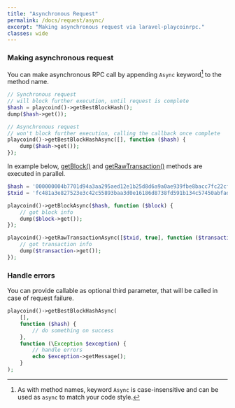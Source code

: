 ```yaml
---
title: "Asynchronous Request"
permalink: /docs/request/async/
excerpt: "Making asynchronous request via laravel-playcoinrpc."
classes: wide
---
```

### Making asynchronous request
You can make asynchronous RPC call by appending `Async` keyword[^keywordcase] to the method name.
```php
// Synchronous request
// will block further execution, until request is complete
$hash = playcoind()->getBestBlockHash();
dump($hash->get());

// Asynchronous request
// won't block further execution, calling the callback once complete
playcoind()->getBestBlockHashAsync([], function ($hash) {
    dump($hash->get());
});
```

In example below, [getBlock()](https://playcoin.org/en/developer-reference#getblock) and [getRawTransaction()](https://playcoin.org/en/developer-reference#getrawtransaction) methods are executed in parallel.
```php
$hash = '000000004b7701d94a3aa295aed12e1b25d8d6a9a0ae939fbe8bacc7fc22cf82';
$txid = 'fc481a3e827523e3c42c55893baa3d0e16186d8738fd591b134c57450abfadb7';

playcoind()->getBlockAsync($hash, function ($block) {
    // got block info
    dump($block->get());
});

playcoind()->getRawTransactionAsync([$txid, true], function ($transaction) {
    // got transaction info
    dump($transaction->get());
});
```

### Handle errors
You can provide callable as optional third parameter, that will be called in case of request failure.
```php
playcoind()->getBestBlockHashAsync(
    [],
    function ($hash) {
        // do something on success
    },
    function (\Exception $exception) {
        // handle errors
        echo $exception->getMessage();
    }
);
```

[^keywordcase]: As with method names, keyword `Async` is case-insensitive and can be used as `async` to match your code style.
